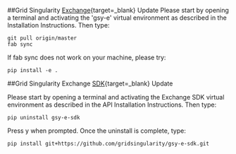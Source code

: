 
##Grid Singularity [Exchange](https://github.com/gridsingularity/gsy-e){target=_blank} Update
Please start by opening a terminal and activating the 'gsy-e' virtual environment as described in the Installation Instructions. Then type:
```
git pull origin/master
fab sync
```

If fab sync does not work on your machine, please try:

```
pip install -e .
```

##Grid Singularity Exchange [SDK](https://github.com/gridsingularity/gsy-e-sdk){target=_blank} Update

Please start by opening a terminal and activating the Exchange SDK virtual environment as described in the API Installation Instructions. Then type:

```
pip uninstall gsy-e-sdk
```

Press y when prompted. Once the uninstall is complete, type:

```
pip install git+https://github.com/gridsingularity/gsy-e-sdk.git
```
